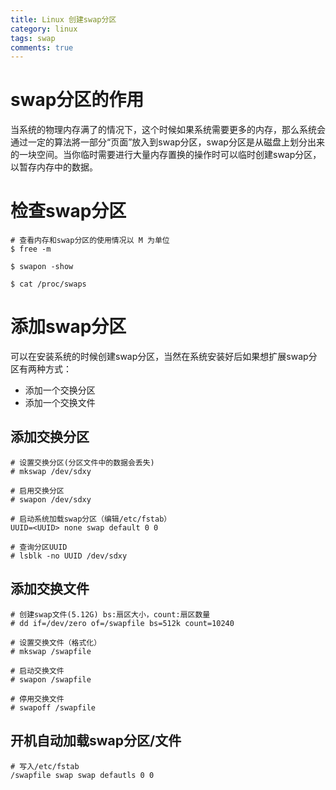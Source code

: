 ```yaml
---
title: Linux 创建swap分区
category: linux
tags: swap
comments: true
---
```


# swap分区的作用

当系统的物理内存满了的情况下，这个时候如果系统需要更多的内存，那么系统会通过一定的算法將一部分“页面”放入到swap分区，swap分区是从磁盘上划分出来的一块空间。当你临时需要进行大量内存置换的操作时可以临时创建swap分区，以暂存内存中的数据。
# 检查swap分区

```shell
# 查看内存和swap分区的使用情况以 M 为单位
$ free -m

$ swapon -show

$ cat /proc/swaps
```


<!-- more -->


# 添加swap分区

可以在安装系统的时候创建swap分区，当然在系统安装好后如果想扩展swap分区有两种方式：
* 添加一个交换分区
* 添加一个交换文件

## 添加交换分区

```shell
# 设置交换分区(分区文件中的数据会丢失)
# mkswap /dev/sdxy

# 启用交换分区
# swapon /dev/sdxy

# 启动系统加载swap分区（编辑/etc/fstab）
UUID=<UUID> none swap default 0 0

# 查询分区UUID
# lsblk -no UUID /dev/sdxy
```

## 添加交换文件

```shell
# 创建swap文件(5.12G) bs:扇区大小，count:扇区数量
# dd if=/dev/zero of=/swapfile bs=512k count=10240

# 设置交换文件（格式化）
# mkswap /swapfile

# 启动交换文件
# swapon /swapfile

# 停用交换文件
# swapoff /swapfile
```

## 开机自动加载swap分区/文件

```shell
# 写入/etc/fstab
/swapfile swap swap defautls 0 0
```
